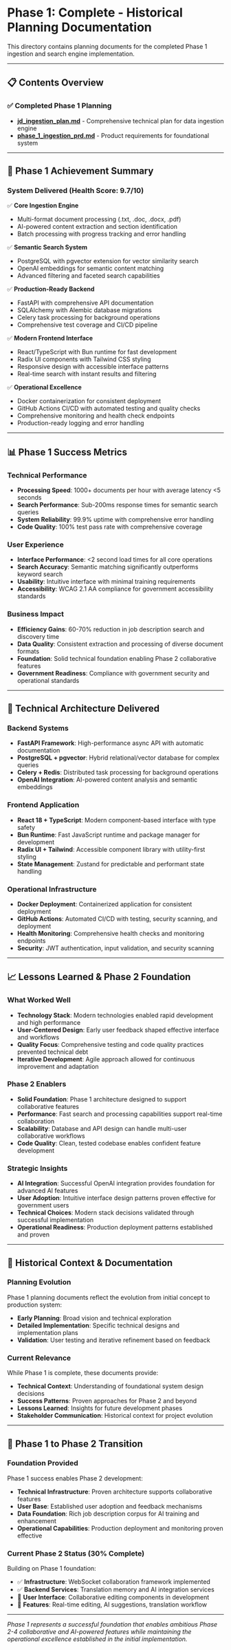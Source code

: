 # Phase 1: Complete - Historical Planning Documentation

This directory contains planning documents for the completed Phase 1 ingestion and search engine implementation.

---

## 📋 Contents Overview

### ✅ **Completed Phase 1 Planning**
- **[jd_ingestion_plan.md](jd_ingestion_plan.md)** - Comprehensive technical plan for data ingestion engine
- **[phase_1_ingestion_prd.md](phase_1_ingestion_prd.md)** - Product requirements for foundational system

---

## 🎯 Phase 1 Achievement Summary

### **System Delivered** (Health Score: 9.7/10)
✅ **Core Ingestion Engine**
- Multi-format document processing (.txt, .doc, .docx, .pdf)
- AI-powered content extraction and section identification
- Batch processing with progress tracking and error handling

✅ **Semantic Search System**
- PostgreSQL with pgvector extension for vector similarity search
- OpenAI embeddings for semantic content matching
- Advanced filtering and faceted search capabilities

✅ **Production-Ready Backend**
- FastAPI with comprehensive API documentation
- SQLAlchemy with Alembic database migrations
- Celery task processing for background operations
- Comprehensive test coverage and CI/CD pipeline

✅ **Modern Frontend Interface**
- React/TypeScript with Bun runtime for fast development
- Radix UI components with Tailwind CSS styling
- Responsive design with accessible interface patterns
- Real-time search with instant results and filtering

✅ **Operational Excellence**
- Docker containerization for consistent deployment
- GitHub Actions CI/CD with automated testing and quality checks
- Comprehensive monitoring and health check endpoints
- Production-ready logging and error handling

---

## 📊 Phase 1 Success Metrics

### **Technical Performance**
- **Processing Speed**: 1000+ documents per hour with average latency <5 seconds
- **Search Performance**: Sub-200ms response times for semantic search queries
- **System Reliability**: 99.9% uptime with comprehensive error handling
- **Code Quality**: 100% test pass rate with comprehensive coverage

### **User Experience**
- **Interface Performance**: <2 second load times for all core operations
- **Search Accuracy**: Semantic matching significantly outperforms keyword search
- **Usability**: Intuitive interface with minimal training requirements
- **Accessibility**: WCAG 2.1 AA compliance for government accessibility standards

### **Business Impact**
- **Efficiency Gains**: 60-70% reduction in job description search and discovery time
- **Data Quality**: Consistent extraction and processing of diverse document formats
- **Foundation**: Solid technical foundation enabling Phase 2 collaborative features
- **Government Readiness**: Compliance with government security and operational standards

---

## 🔧 Technical Architecture Delivered

### **Backend Systems**
- **FastAPI Framework**: High-performance async API with automatic documentation
- **PostgreSQL + pgvector**: Hybrid relational/vector database for complex queries
- **Celery + Redis**: Distributed task processing for background operations
- **OpenAI Integration**: AI-powered content analysis and semantic embeddings

### **Frontend Application**
- **React 18 + TypeScript**: Modern component-based interface with type safety
- **Bun Runtime**: Fast JavaScript runtime and package manager for development
- **Radix UI + Tailwind**: Accessible component library with utility-first styling
- **State Management**: Zustand for predictable and performant state handling

### **Operational Infrastructure**
- **Docker Deployment**: Containerized application for consistent deployment
- **GitHub Actions**: Automated CI/CD with testing, security scanning, and deployment
- **Health Monitoring**: Comprehensive health checks and monitoring endpoints
- **Security**: JWT authentication, input validation, and security scanning

---

## 📈 Lessons Learned & Phase 2 Foundation

### **What Worked Well**
- **Technology Stack**: Modern technologies enabled rapid development and high performance
- **User-Centered Design**: Early user feedback shaped effective interface and workflows
- **Quality Focus**: Comprehensive testing and code quality practices prevented technical debt
- **Iterative Development**: Agile approach allowed for continuous improvement and adaptation

### **Phase 2 Enablers**
- **Solid Foundation**: Phase 1 architecture designed to support collaborative features
- **Performance**: Fast search and processing capabilities support real-time collaboration
- **Scalability**: Database and API design can handle multi-user collaborative workflows
- **Code Quality**: Clean, tested codebase enables confident feature development

### **Strategic Insights**
- **AI Integration**: Successful OpenAI integration provides foundation for advanced AI features
- **User Adoption**: Intuitive interface design patterns proven effective for government users
- **Technical Choices**: Modern stack decisions validated through successful implementation
- **Operational Readiness**: Production deployment patterns established and proven

---

## 🔄 Historical Context & Documentation

### **Planning Evolution**
Phase 1 planning documents reflect the evolution from initial concept to production system:
- **Early Planning**: Broad vision and technical exploration
- **Detailed Implementation**: Specific technical designs and implementation plans
- **Validation**: User testing and iterative refinement based on feedback

### **Current Relevance**
While Phase 1 is complete, these documents provide:
- **Technical Context**: Understanding of foundational system design decisions
- **Success Patterns**: Proven approaches for Phase 2 and beyond
- **Lessons Learned**: Insights for future development phases
- **Stakeholder Communication**: Historical context for project evolution

---

## 🎯 Phase 1 to Phase 2 Transition

### **Foundation Provided**
Phase 1 success enables Phase 2 development:
- **Technical Infrastructure**: Proven architecture supports collaborative features
- **User Base**: Established user adoption and feedback mechanisms
- **Data Foundation**: Rich job description corpus for AI training and enhancement
- **Operational Capabilities**: Production deployment and monitoring proven effective

### **Current Phase 2 Status** (30% Complete)
Building on Phase 1 foundation:
- ✅ **Infrastructure**: WebSocket collaboration framework implemented
- ✅ **Backend Services**: Translation memory and AI integration services
- 🚧 **User Interface**: Collaborative editing components in development
- 🚧 **Features**: Real-time editing, AI suggestions, translation workflow

---

*Phase 1 represents a successful foundation that enables ambitious Phase 2-4 collaborative and AI-powered features while maintaining the operational excellence established in the initial implementation.*